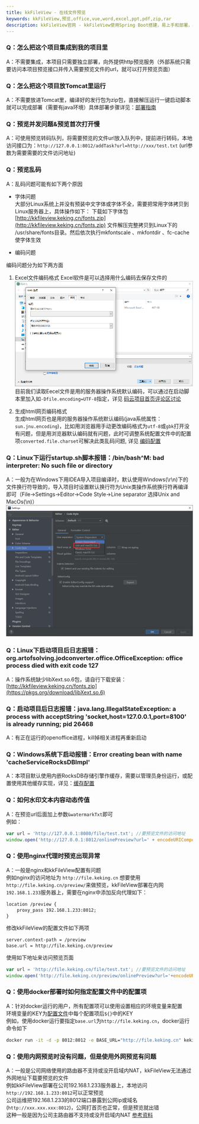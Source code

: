 ```yaml
---
title: kkFileView - 在线文件预览
keywords: kkFileView,预览,office,vue,word,excel,ppt,pdf,zip,rar
description: kkFileView官网 - kkFileView使用Spring Boot搭建，易上手和部署，基本支持主流办公文档的在线预览，如doc,docx,Excel,pdf,txt,zip,rar,图片等等
---
```


### Q：怎么把这个项目集成到我的项目里

A：不需要集成，本项目只需要独立部署，向外提供http预览服务（外部系统只需要访问本项目预览接口并传入需要预览文件的url，就可以打开预览页面）  

### Q：怎么把这个项目放Tomcat里运行

A：不需要放进Tomcat里，编译好的发行包为zip包，直接解压运行一键启动脚本就可以完成部署（需要有java环境）具体部署步骤详见：[部署指南](https://kkfileview.keking.cn/zh-cn/docs/production.html)

### Q：预览并发问题&预览首次打开慢

A：可使用预览转码队列，将需要预览的文件url放入队列中，提前进行转码，本地访问接口为：`http://127.0.0.1:8012/addTask?url=http://xxx/test.txt` (url参数为需要需要的文件访问地址)

### Q：预览乱码

A：乱码问题可能有如下两个原因

* 字体问题  
大部分Linux系统上并没有预装中文字体或字体不全，需要把常用字体拷贝到Linux服务器上，具体操作如下：
下载如下字体包 [http://kkfileview.keking.cn/fonts.zip](http://kkfileview.keking.cn/fonts.zip) 文件解压完整拷贝到Linux下的 /usr/share/fonts目录。然后依次执行mkfontscale 、mkfontdir 、fc-cache使字体生效

* 编码问题  

编码问题分为如下两方面

1. Excel文件编码格式
Excel软件是可以选择用什么编码去保存文件的  
![Excel编码](../../img/faq/excel-encoding.png)  
目前我们读取Eecel文件是用的服务器操作系统默认编码，可以通过在启动脚本里加入如`-Dfile.encoding=UTF-8`指定，详见 [码云项目首页评论区讨论](https://gitee.com/kekingcn/file-online-preview#note_1841612)

2. 生成html网页编码格式  
生成html网页也是用的服务器操作系统默认编码(java系统属性：`sun.jnu.encoding`)，比如用浏览器用手动更改编码格式为`utf-8`或`gbk`打开没有问题，但是用浏览器默认编码就有问题，此时可调整系统配置文件中的配置项`converted.file.charset`可解决此类乱码问题, 详见 [编码配置](https://kkfileview.keking.cn/zh-cn/docs/config.html)

### Q：Linux下运行startup.sh脚本报错：/bin/bash^M: bad interpreter: No such file or directory

A：一般为在Windows下用IDEA导入项目编译时，默认使用Windows(\r\n)下的文件换行符导致的，导入项目时设置默认换行符为Unix类操作系统换行符再编译即可（File->Settings->Editor->Code Style->Line separator 选择Unix and MacOs(\n)）  
![设置换行符](../../img/faq/line-separator.png)  

### Q：Linux下启动项目后日志报错：org.artofsolving.jodconverter.office.OfficeException: office process died with exit code 127

A：操作系统缺少libXext.so.6包，请自行下载安装：[http://kkfileview.keking.cn/fonts.zip](https://pkgs.org/download/libXext.so.6)

### Q：启动项目后日志报错：java.lang.IllegalStateException: a process with acceptString 'socket,host=127.0.0.1,port=8100' is already running; pid 26468

A：有正在运行的openoffice进程，kill掉相关进程再重新启动

### Q：Windows系统下启动报错：Error creating bean with name 'cacheServiceRocksDBImpl'

A：本项目默认使用内嵌RocksDB存储引擎作缓存，需要以管理员身份运行，或配置使用其他缓存实现，详见：[缓存配置](https://kkfileview.keking.cn/zh-cn/docs/config.html)

### Q：如何水印文本内容动态传值

A：在预览url后面加上参数`&watermarkTxt`即可  
例如：

```javascript
var url = 'http://127.0.0.1:8080/file/test.txt'; //要预览文件的访问地址
window.open('http://127.0.0.1:8012/onlinePreview?url=' + encodeURIComponent(url) + '&watermarkTxt=' + encodeURIComponent('动态水印'));
```

### Q：使用nginx代理时预览出现异常

A：一般是nginx和kkFileView配置有问题  
例如nginx的访问地址为 `http://file.keking.cn` 想要使用 `http://file.keking.cn/preview/`来做预览，kkFileView部署在内网`192.168.1.233`服务器上，需要在nginx中添加反向代理如下：

```propertis
location /preview {
    proxy_pass 192.168.1.233:8012;
}
```

修改kkFileView的配置文件如下两项

```propertis
server.context-path = /preview
base.url = http://file.keking.cn/preview
```

使用如下地址来访问预览页面

```javascript
var url = 'http://file.keking.cn/file/test.txt'; //要预览文件的访问地址
window.open('http://file.keking.cn/preview/onlinePreview?url='+encodeURIComponent(url));
```

### Q：使用docker部署时如何指定配置文件中的配置项

A：针对docker运行的用户，所有配置项可以使用设置相应的环境变量来配置  
环境变量的KEY为[配置文件](https://gitee.com/kekingcn/file-online-preview/blob/master/jodconverter-web/src/main/config/application.properties)中每个配置项后`${}`中的KEY  
例如，使用docker运行要指定`base.url`为`http://file.keking.cn`，docker运行命令如下

```sh
docker run -it -d -p 8012:8012 -e BASE_URL="http://file.keking.cn" keking/kkfileview:v2.2.1
```

### Q：使用内网预览时没有问题，但是使用外网预览有问题

A：一般是公司网络使用的路由器不支持或没开启域内NAT，kkFileView无法通过外网地址下载要预览的文件  
例如kkFileView部署在公司192.168.1.233服务器上，本地访问`http://192.168.1.233:8012`可以正常预览  
公司运维把192.168.1.233的8012端口暴露到公网ip或域名(`http://xxx.xxx.xxx:8012`)，公网打首页也正常，但是预览就出错  
这种一般是因为公司主路由器不支持或没开启域内NAT
[参考资料](https://www.zhihu.com/question/266194635/answer/310560325)